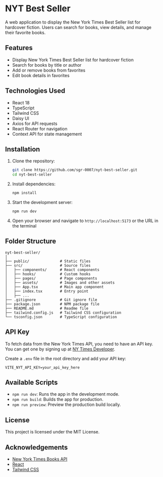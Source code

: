 
# NYT Best Seller

A web application to display the New York Times Best Seller list for hardcover fiction. Users can search for books, view details, and manage their favorite books.

## Features

- Display New York Times Best Seller list for hardcover fiction
- Search for books by title or author
- Add or remove books from favorites
- Edit book details in favorites

## Technologies Used

- React 18
- TypeScript
- Tailwind CSS
- Daisy UI
- Axios for API requests
- React Router for navigation
- Context API for state management

## Installation

1. Clone the repository:
   ```sh
   git clone https://github.com/sgr-0007/nyt-best-seller.git
   cd nyt-best-seller
   ```

2. Install dependencies:
   ```sh
   npm install
   ```

3. Start the development server:
   ```sh
   npm run dev
   ```

4. Open your browser and navigate to `http://localhost:5173` or the URL in the terminal

## Folder Structure

```
nyt-best-seller/
│
├── public/              # Static files
├── src/                 # Source files
│   ├── components/      # React components
│   ├── hooks/           # Custom hooks
│   ├── pages/           # Page components
│   ├── assets/          # Images and other assets
│   ├── App.tsx          # Main app component
│   ├── index.tsx        # Entry point
│   ├── ...
├── .gitignore           # Git ignore file
├── package.json         # NPM package file
├── README.md            # Readme file
├── tailwind.config.js   # Tailwind CSS configuration
└── tsconfig.json        # TypeScript configuration
```

## API Key

To fetch data from the New York Times API, you need to have an API key. You can get one by signing up at [NY Times Developer](https://developer.nytimes.com/). 

Create a `.env` file in the root directory and add your API key:

```
VITE_NYT_API_KEY=your_api_key_here
```

## Available Scripts

- `npm run dev`: Runs the app in the development mode.
- `npm run build`: Builds the app for production.
- `npm run preview`: Preview the production build locally.


## License

This project is licensed under the MIT License.

## Acknowledgements

- [New York Times Books API](https://developer.nytimes.com/docs/books-product/1/overview)
- [React](https://reactjs.org/)
- [Tailwind CSS](https://tailwindcss.com/)

